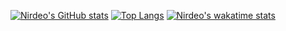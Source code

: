 [![Nirdeo's GitHub stats](https://github-readme-stats.vercel.app/api?username=Nirdeo&count_private=true&show_icons=true?theme=dark)](https://github.com/anuraghazra/github-readme-stats)
[![Top Langs](https://github-readme-stats.vercel.app/api/top-langs/?username=Nirdeo)](https://github.com/anuraghazra/github-readme-stats)
[![Nirdeo's wakatime stats](https://github-readme-stats.vercel.app/api/wakatime?username=Nirdeo)](https://github.com/anuraghazra/github-readme-stats)

